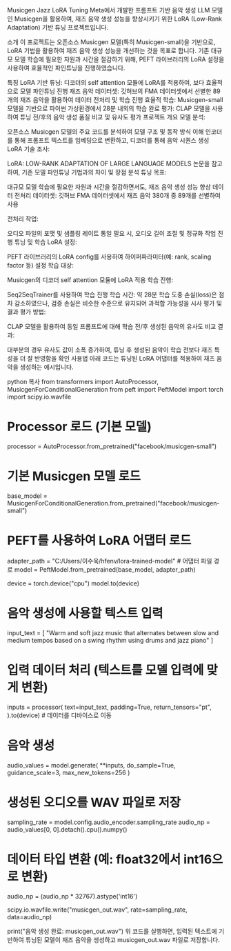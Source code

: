 Musicgen Jazz LoRA Tuning
Meta에서 개발한 프롬프트 기반 음악 생성 LLM 모델인 Musicgen을 활용하여, 재즈 음악 생성 성능을 향상시키기 위한 LoRA (Low-Rank Adaptation) 기반 튜닝 프로젝트입니다.

소개
이 프로젝트는 오픈소스 Musicgen 모델(특히 Musicgen-small)을 기반으로, LoRA 기법을 활용하여 재즈 음악 생성 성능을 개선하는 것을 목표로 합니다. 기존 대규모 모델 학습에 필요한 자원과 시간을 절감하기 위해, PEFT 라이브러리의 LoRA 설정을 사용하여 효율적인 파인튜닝을 진행하였습니다.

특징
LoRA 기반 튜닝: 디코더의 self attention 모듈에 LoRA를 적용하여, 보다 효율적으로 모델 파인튜닝 진행
재즈 음악 데이터셋: 깃허브의 FMA 데이터셋에서 선별한 89개의 재즈 음악을 활용하여 데이터 전처리 및 학습 진행
효율적 학습: Musicgen-small 모델을 기반으로 파이썬 가상환경에서 28분 내외의 학습 완료
평가: CLAP 모델을 사용하여 튜닝 전/후의 음악 생성 품질 비교 및 유사도 평가
프로젝트 개요
모델 분석:

오픈소스 Musicgen 모델의 주요 코드를 분석하여 모델 구조 및 동작 방식 이해
인코더를 통해 프롬프트 텍스트를 임베딩으로 변환하고, 디코더를 통해 음악 시퀀스 생성
LoRA 기술 조사:

LoRA: LOW-RANK ADAPTATION OF LARGE LANGUAGE MODELS 논문을 참고하여, 기존 모델 파인튜닝 기법과의 차이 및 장점 분석
튜닝 목표:

대규모 모델 학습에 필요한 자원과 시간을 절감하면서도, 재즈 음악 생성 성능 향상
데이터 전처리
데이터셋:
깃허브 FMA 데이터셋에서 재즈 음악 380개 중 89개를 선별하여 사용

전처리 작업:

오디오 파일의 포맷 및 샘플링 레이트 통일
필요 시, 오디오 길이 조절 및 정규화 작업 진행
튜닝 및 학습
LoRA 설정:

PEFT 라이브러리의 LoRA config를 사용하여 하이퍼파라미터(예: rank, scaling factor 등) 설정
학습 대상:

Musicgen의 디코더 self attention 모듈에 LoRA 적용
학습 진행:

Seq2SeqTrainer를 사용하여 학습 진행
학습 시간: 약 28분
학습 도중 손실(loss)은 점차 감소하였으나, 검증 손실은 비슷한 수준으로 유지되어 과적합 가능성을 시사
평가 및 결과
평가 방법:

CLAP 모델을 활용하여 동일 프롬프트에 대해 학습 전/후 생성된 음악의 유사도 비교
결과:

대부분의 경우 유사도 값이 소폭 증가하여, 튜닝 후 생성된 음악이 학습 전보다 재즈 특성을 더 잘 반영함을 확인
사용법
아래 코드는 튜닝된 LoRA 어댑터를 적용하여 재즈 음악을 생성하는 예시입니다.

python
복사
from transformers import AutoProcessor, MusicgenForConditionalGeneration
from peft import PeftModel
import torch
import scipy.io.wavfile

# Processor 로드 (기본 모델)
processor = AutoProcessor.from_pretrained("facebook/musicgen-small")

# 기본 Musicgen 모델 로드
base_model = MusicgenForConditionalGeneration.from_pretrained("facebook/musicgen-small")

# PEFT를 사용하여 LoRA 어댑터 로드
adapter_path = "C:/Users/이수욱/hfenv/lora-trained-model"  # 어댑터 파일 경로
model = PeftModel.from_pretrained(base_model, adapter_path)

device = torch.device("cpu")
model.to(device)

# 음악 생성에 사용할 텍스트 입력
input_text = [
    "Warm and soft jazz music that alternates between slow and medium tempos based on a swing rhythm using drums and jazz piano"
]

# 입력 데이터 처리 (텍스트를 모델 입력에 맞게 변환)
inputs = processor(
    text=input_text,
    padding=True,
    return_tensors="pt",
).to(device)  # 데이터를 디바이스로 이동

# 음악 생성
audio_values = model.generate(
    **inputs,
    do_sample=True,
    guidance_scale=3,
    max_new_tokens=256
)

# 생성된 오디오를 WAV 파일로 저장
sampling_rate = model.config.audio_encoder.sampling_rate
audio_np = audio_values[0, 0].detach().cpu().numpy()

# 데이터 타입 변환 (예: float32에서 int16으로 변환)
audio_np = (audio_np * 32767).astype('int16')

scipy.io.wavfile.write("musicgen_out.wav", rate=sampling_rate, data=audio_np)

print("음악 생성 완료: musicgen_out.wav")
위 코드를 실행하면, 입력된 텍스트에 기반하여 튜닝된 모델이 재즈 음악을 생성하고 musicgen_out.wav 파일로 저장합니다.
